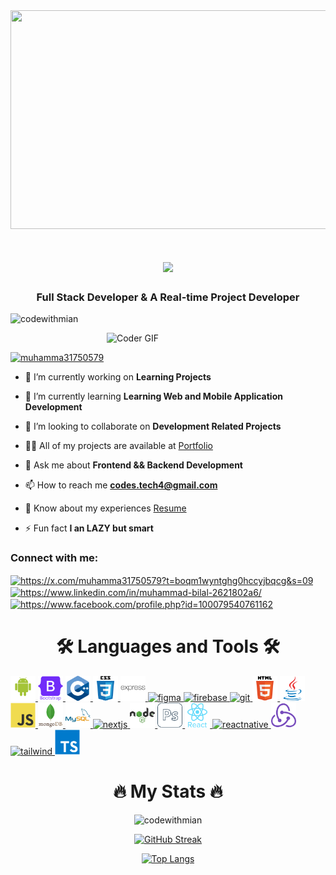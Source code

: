 <img src="https://i.pinimg.com/originals/b2/83/11/b2831136a1912c98b1cad1b4eb9ab112.gif" height="350" width="1080" frameborder="0" scrolling="no" >
<h1 align="center">    
    <img src="https://readme-typing-svg.herokuapp.com/?font=Righteous&size=35&center=true&vCenter=true&width=500&height=70&duration=4000&lines=Hi+There!+👋;+I'm+Muhammad+Bilal!;" />
</h1>                     
<h3 align="center">Full Stack Developer & A Real-time Project Developer</h3>   

<p align="left"> <img width="130" src="https://komarev.com/ghpvc/?username=codewithmian&label=Profile%20views&color=0e75b6&style=flat" alt="codewithmian" /> </p>



<img align="right" margin-top="5px" alt="Coder GIF" width=350 src="https://media.giphy.com/media/WUlplcMpOCEmTGBtBW/giphy.gif" />
         
<p align="left"> <a href="https://twitter.com/" target="blank"><img src="https://img.shields.io/twitter/follow/?logo=twitter&style=for-the-badge" alt="" /></a> </p>
     
<p align="left"> <a href="https://twitter.com/muhamma31750579" target="blank"><img src="https://img.shields.io/twitter/follow/muhamma31750579?logo=twitter&style=for-the-badge" alt="muhamma31750579" /></a> </p>

- 🔭 I’m currently working on **Learning Projects**

- 🌱 I’m currently learning **Learning Web and Mobile Application Development**

- 👯 I’m looking to collaborate on **Development Related Projects**

- 👨‍💻 All of my projects are available at <a href="https://portfolio-gamma-orpin-52.vercel.app/" >Portfolio</a>

- 💬 Ask me about **Frontend && Backend Development**

- 📫 How to reach me **codes.tech4@gmail.com**

- 📄 Know about my experiences <a href="https://drive.google.com/file/d/1huwxMILy8THlWvAuLR92LHPqPz3MEboZ/view">Resume</a>

- ⚡ Fun fact **I an LAZY but smart**

<h3 align="left">Connect with me:</h3>
<p align="left">
<a href="https://twitter.com/muhamma31750579?t=boqm1wyntghg0hccyjbqcg&s=09" target="blank"><img align="center" src="https://raw.githubusercontent.com/rahuldkjain/github-profile-readme-generator/master/src/images/icons/Social/twitter.svg" alt="https://x.com/muhamma31750579?t=boqm1wyntghg0hccyjbqcg&s=09" height="30" width="40" /></a>
<a href="https://linkedin.com/in/muhammad-bilal-2621802a6/" target="blank"><img align="center" src="https://raw.githubusercontent.com/rahuldkjain/github-profile-readme-generator/master/src/images/icons/Social/linked-in-alt.svg" alt="https://www.linkedin.com/in/muhammad-bilal-2621802a6/" height="30" width="40" /></a>
<a href="https://www.facebook.com/profile.php?id=100079540761162" target="blank"><img align="center" src="https://raw.githubusercontent.com/rahuldkjain/github-profile-readme-generator/master/src/images/icons/Social/facebook.svg" alt="https://www.facebook.com/profile.php?id=100079540761162" height="30" width="40" /></a>
</p>

<div align="center"> 
<h1> 🛠️ Languages and Tools 🛠️ </h1>
<p align="left"> <a href="https://developer.android.com" target="_blank" rel="noreferrer"> <img src="https://raw.githubusercontent.com/devicons/devicon/master/icons/android/android-original-wordmark.svg" alt="android" width="40" height="40"/> </a> <a href="https://getbootstrap.com" target="_blank" rel="noreferrer"> <img src="https://raw.githubusercontent.com/devicons/devicon/master/icons/bootstrap/bootstrap-plain-wordmark.svg" alt="bootstrap" width="40" height="40"/> </a> <a href="https://www.w3schools.com/cpp/" target="_blank" rel="noreferrer"> <img src="https://raw.githubusercontent.com/devicons/devicon/master/icons/cplusplus/cplusplus-original.svg" alt="cplusplus" width="40" height="40"/> </a> <a href="https://www.w3schools.com/css/" target="_blank" rel="noreferrer"> <img src="https://raw.githubusercontent.com/devicons/devicon/master/icons/css3/css3-original-wordmark.svg" alt="css3" width="40" height="40"/> </a> <a href="https://expressjs.com" target="_blank" rel="noreferrer"> <img src="https://raw.githubusercontent.com/devicons/devicon/master/icons/express/express-original-wordmark.svg" alt="express" width="40" height="40"/> </a> <a href="https://www.figma.com/" target="_blank" rel="noreferrer"> <img src="https://www.vectorlogo.zone/logos/figma/figma-icon.svg" alt="figma" width="40" height="40"/> </a> <a href="https://firebase.google.com/" target="_blank" rel="noreferrer"> <img src="https://www.vectorlogo.zone/logos/firebase/firebase-icon.svg" alt="firebase" width="40" height="40"/> </a> <a href="https://git-scm.com/" target="_blank" rel="noreferrer"> <img src="https://www.vectorlogo.zone/logos/git-scm/git-scm-icon.svg" alt="git" width="40" height="40"/> </a> <a href="https://www.w3.org/html/" target="_blank" rel="noreferrer"> <img src="https://raw.githubusercontent.com/devicons/devicon/master/icons/html5/html5-original-wordmark.svg" alt="html5" width="40" height="40"/> </a> <a href="https://www.java.com" target="_blank" rel="noreferrer"> <img src="https://raw.githubusercontent.com/devicons/devicon/master/icons/java/java-original.svg" alt="java" width="40" height="40"/> </a> <a href="https://developer.mozilla.org/en-US/docs/Web/JavaScript" target="_blank" rel="noreferrer"> <img src="https://raw.githubusercontent.com/devicons/devicon/master/icons/javascript/javascript-original.svg" alt="javascript" width="40" height="40"/> </a> <a href="https://www.mongodb.com/" target="_blank" rel="noreferrer"> <img src="https://raw.githubusercontent.com/devicons/devicon/master/icons/mongodb/mongodb-original-wordmark.svg" alt="mongodb" width="40" height="40"/> </a> <a href="https://www.mysql.com/" target="_blank" rel="noreferrer"> <img src="https://raw.githubusercontent.com/devicons/devicon/master/icons/mysql/mysql-original-wordmark.svg" alt="mysql" width="40" height="40"/> </a> <a href="https://nextjs.org/" target="_blank" rel="noreferrer"> <img src="https://cdn.worldvectorlogo.com/logos/nextjs-2.svg" alt="nextjs" width="40" height="40"/> </a> <a href="https://nodejs.org" target="_blank" rel="noreferrer"> <img src="https://raw.githubusercontent.com/devicons/devicon/master/icons/nodejs/nodejs-original-wordmark.svg" alt="nodejs" width="40" height="40"/> </a> <a href="https://www.photoshop.com/en" target="_blank" rel="noreferrer"> <img src="https://raw.githubusercontent.com/devicons/devicon/master/icons/photoshop/photoshop-line.svg" alt="photoshop" width="40" height="40"/> </a> <a href="https://reactjs.org/" target="_blank" rel="noreferrer"> <img src="https://raw.githubusercontent.com/devicons/devicon/master/icons/react/react-original-wordmark.svg" alt="react" width="40" height="40"/> </a> <a href="https://reactnative.dev/" target="_blank" rel="noreferrer"> <img src="https://reactnative.dev/img/header_logo.svg" alt="reactnative" width="40" height="40"/> </a> <a href="https://redux.js.org" target="_blank" rel="noreferrer"> <img src="https://raw.githubusercontent.com/devicons/devicon/master/icons/redux/redux-original.svg" alt="redux" width="40" height="40"/> </a> <a href="https://tailwindcss.com/" target="_blank" rel="noreferrer"> <img src="https://www.vectorlogo.zone/logos/tailwindcss/tailwindcss-icon.svg" alt="tailwind" width="40" height="40"/> </a> <a href="https://www.typescriptlang.org/" target="_blank" rel="noreferrer"> <img src="https://raw.githubusercontent.com/devicons/devicon/master/icons/typescript/typescript-original.svg" alt="typescript" width="40" height="40"/> </a> </p>
</div>
<div align="center">
<h1> 🔥 My Stats 🔥 </h1>
<img width="130" src="https://komarev.com/ghpvc/?username=codewithmian&label=Profile%20views&color=0e75b6&style=flat" alt="codewithmian" />

[![GitHub Streak](https://github-readme-streak-stats.herokuapp.com?user=&theme=dark&hide_border=true)](https://git.io/streak-stats)

[![Top Langs](https://github-readme-stats.vercel.app/api/top-langs/?username=codewithmian&layout=compact&theme=transparent&hide_border=true)](https://github.com/anuraghazra/github-readme-stats)

</div>
